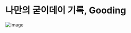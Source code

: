 # 나만의 굳이데이 기록, Gooding
![image](https://github.com/dnd-side-project/dnd-9th-3-backend/assets/31242766/3fbd2be6-34f5-48e3-80e0-758a821f3795)

